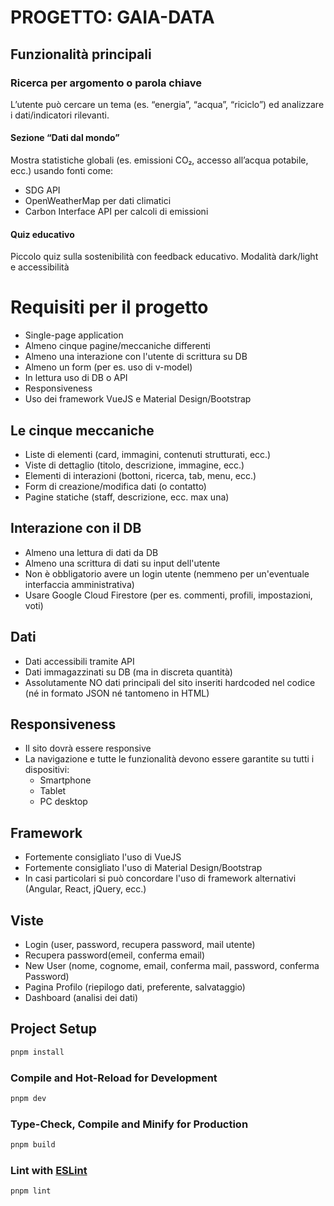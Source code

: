 
# PROGETTO: GAIA-DATA

## Funzionalità principali

### Ricerca per argomento o parola chiave

L’utente può cercare un tema (es. “energia”, “acqua”, “riciclo”) ed analizzare i dati/indicatori rilevanti.

#### Sezione “Dati dal mondo”

Mostra statistiche globali (es. emissioni CO₂, accesso all’acqua potabile, ecc.) usando fonti come:

- SDG API
- OpenWeatherMap per dati climatici
- Carbon Interface API per calcoli di emissioni

#### Quiz educativo

Piccolo quiz sulla sostenibilità con feedback educativo.
Modalità dark/light e accessibilità

# Requisiti per il progetto

- Single-page application
- Almeno cinque pagine/meccaniche differenti
- Almeno una interazione con l'utente di scrittura su DB
- Almeno un form (per es. uso di v-model)
- In lettura uso di DB o API
- Responsiveness
- Uso dei framework VueJS e Material Design/Bootstrap

## Le cinque meccaniche

- Liste di elementi (card, immagini, contenuti strutturati, ecc.)
- Viste di dettaglio (titolo, descrizione, immagine, ecc.)
- Elementi di interazioni (bottoni, ricerca, tab, menu, ecc.)
- Form di creazione/modifica dati (o contatto)
- Pagine statiche (staff, descrizione, ecc. max una)

## Interazione con il DB

- Almeno una lettura di dati da DB
- Almeno una scrittura di dati su input dell'utente
- Non è obbligatorio avere un login utente (nemmeno per un'eventuale interfaccia amministrativa)
- Usare Google Cloud Firestore
  (per es. commenti, profili, impostazioni, voti)

## Dati

- Dati accessibili tramite API
- Dati immagazzinati su DB (ma in discreta quantità)
- Assolutamente NO dati principali del sito inseriti hardcoded nel codice (né in formato JSON né tantomeno in HTML)

## Responsiveness

- Il sito dovrà essere responsive
- La navigazione e tutte le funzionalità devono essere
  garantite su tutti i dispositivi:
  - Smartphone
  - Tablet
  - PC desktop

## Framework

- Fortemente consigliato l'uso di VueJS
- Fortemente consigliato l'uso di Material Design/Bootstrap
- In casi particolari si può concordare l'uso di framework
  alternativi (Angular, React, jQuery, ecc.)

## Viste

- Login (user, password, recupera password, mail utente)
- Recupera password(emeil, conferma email)
- New User (nome, cognome, email, conferma mail, password, conferma Password)
- Pagina Profilo (riepilogo dati, preferente, salvataggio)
- Dashboard (analisi dei dati)

## Project Setup

```sh
pnpm install
```

### Compile and Hot-Reload for Development

```sh
pnpm dev
```

### Type-Check, Compile and Minify for Production

```sh
pnpm build
```

### Lint with [ESLint](https://eslint.org/)

```sh
pnpm lint
```
